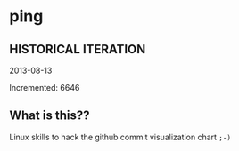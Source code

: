 # ping

## HISTORICAL ITERATION
2013-08-13

Incremented: 6646

## What is this?? 
Linux skills to hack the github commit visualization chart `;-)`
